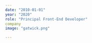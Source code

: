 ```yaml
---
date: "2010-01-01"
year: "2020"
role: "Principal Front-End Developer"
company
image: "gatwick.png"

---
```


